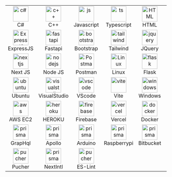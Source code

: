 <table style="border-collapse: collapse; width: 100%;" align="center">
  <tr>
    <td align="center" width="96" style="border: none;">
      <img src="https://skillicons.dev/icons?i=cs" width="48" height="48" alt="c#" />
      <br>C#
    </td>
    <td align="center" width="96" style="border: none;">
      <img src="https://skillicons.dev/icons?i=c" width="48" height="48" alt="c++" />
      <br>C++
    </td>
    <td align="center" width="96" style="border: none;">
      <img src="https://skillicons.dev/icons?i=js" width="48" height="48" alt="js" />
      <br>Javascript
    </td>
    <td align="center" width="96" style="border: none;">
      <img src="https://skillicons.dev/icons?i=ts" width="48" height="48" alt="ts" />
      <br>Typescript
    </td>
    <td align="center" width="96" style="border: none;">
      <img src="https://skillicons.dev/icons?i=html" width="48" height="48" alt="HTML" />
      <br>HTML
    </td>
    <td align="center" width="96" style="border: none;">
      <img src="https://skillicons.dev/icons?i=css" width="48" height="48" alt="css" />
      <br>CSS
    </td>
    <td align="center" width="96" style="border: none;">
      <img src="https://skillicons.dev/icons?i=react" width="48" height="48" alt="react" />
      <br>React
    </td>
    <td align="center" width="96" style="border: none;">
      <img src="https://skillicons.dev/icons?i=vue" width="48" height="48" alt="vue" />
      <br>Vue
    </td>
  </tr>
  <tr>
    <td align="center" width="96" style="border: none;">
      <img src="https://skillicons.dev/icons?i=express" width="48" height="48" alt="ExpressJS" />
      <br>ExpressJS
    </td>
    <td align="center" width="96" style="border: none;">
      <img src="https://skillicons.dev/icons?i=fastapi" width="48" height="48" alt="fastapi" />
      <br>Fastapi
    </td>
    <td align="center" width="96" style="border: none;">
      <img src="https://skillicons.dev/icons?i=bootstrap" width="48" height="48" alt="bootstrap" />
      <br>Bootstrap
    </td>
    <td align="center" width="96" style="border: none;">
      <img src="https://skillicons.dev/icons?i=tailwind" width="48" height="48" alt="tailwind" />
      <br>Tailwind
    </td>
    <td align="center" width="96" style="border: none;">
      <img src="https://skillicons.dev/icons?i=jquery" width="48" height="48" alt="jquery" />
      <br>JQuery
    </td>
    <td align="center" width="96" style="border: none;">
      <img src="https://skillicons.dev/icons?i=mongo" width="48" height="48" alt="mongo" />
      <br>MongoDB
    </td>
    <td align="center" width="96" style="border: none;">
      <img src="https://skillicons.dev/icons?i=sqlite" width="48" height="48" alt="sqlite" />
      <br>SQLite
    </td>
    <td align="center" width="96" style="border: none;">
      <img src="https://skillicons.dev/icons?i=mysql" width="48" height="48" alt="mysql" />
      <br>MySQL
    </td>
  </tr>
  <tr>
    <td align="center" width="96" style="border: none;">
      <img src="https://skillicons.dev/icons?i=nextjs" width="48" height="48" alt="nextjs" />
      <br>Next JS
    </td>
    <td align="center" width="96" style="border: none;">
      <img src="https://skillicons.dev/icons?i=nodejs" width="48" height="48" alt="nodejs" />
      <br>Node JS
    </td>
    <td align="center" width="96" style="border: none;">
      <img src="https://skillicons.dev/icons?i=postman" width="48" height="48" alt="Postman" />
      <br>Postman
    </td>
    <td align="center" width="96" style="border: none;">
      <img src="https://skillicons.dev/icons?i=linux" width="48" height="48" alt="Linux" />
      <br>Linux
    </td>
    <td align="center" width="96" style="border: none;">
      <img src="https://skillicons.dev/icons?i=flask" width="48" height="48" alt="flask" />
      <br>Flask
    </td>
    <td align="center" width="96" style="border: none;">
      <img src="https://skillicons.dev/icons?i=notion" width="48" height="48" alt="notion" />
      <br>Notion
    </td>
    <td align="center" width="96" style="border: none;">
      <img src="https://skillicons.dev/icons?i=npm" width="48" height="48" alt="npm" />
      <br>NPM
    </td>
    <td align="center" width="96" style="border: none;">
      <img src="https://skillicons.dev/icons?i=raspberrypi" width="48" height="48" alt="raspberrypi" />
      <br>Raspberrypi
    </td>
  </tr>
  <tr>
    <td align="center" width="96" style="border: none;">
      <img src="https://skillicons.dev/icons?i=ubuntu" width="48" height="48" alt="ubuntu" />
      <br>Ubuntu
    </td>
    <td align="center" width="96" style="border: none;">
      <img src="https://skillicons.dev/icons?i=visualstudio" width="48" height="48" alt="visualstudio" />
      <br>VisualStudio
    </td>
    <td align="center" width="96" style="border: none;">
      <img src="https://skillicons.dev/icons?i=vscode" width="48" height="48" alt="vscode" />
      <br>VScode
    </td>
    <td align="center" width="96" style="border: none;">
      <img src="https://skillicons.dev/icons?i=vite" width="48" height="48" alt="vite" />
      <br>Vite
    </td>
    <td align="center" width="96" style="border: none;">
      <img src="https://skillicons.dev/icons?i=windows" width="48" height="48" alt="windows" />
      <br>Windows
    </td>
    <td align="center" width="96" style="border: none;">
      <img src="https://skillicons.dev/icons?i=python" width="48" height="48" alt="python" />
      <br>Python
    </td>
    <td align="center" width="96" style="border: none;">
      <img src="https://skillicons.dev/icons?i=selenium" width="48" height="48" alt="selenium" />
      <br>Selenium
    </td>
    <td align="center" width="96" style="border: none;">
      <img src="https://skillicons.dev/icons?i=tensorflow" width="48" height="48" alt="tensorflow" />
      <br>Tensorflow
    </td>
  </tr>
  <tr>
    <td align="center" width="96" style="border: none;">
      <img src="https://skillicons.dev/icons?i=aws" width="48" height="48" alt="aws" />
      <br>AWS EC2
    </td>
    <td align="center" width="96" style="border: none;">
      <img src="https://skillicons.dev/icons?i=heroku" width="48" height="48" alt="heroku" />
      <br>HEROKU
    </td>
    <td align="center" width="96" style="border: none;">
      <img src="https://skillicons.dev/icons?i=firebase" width="48" height="48" alt="firebase" />
      <br>Firebase
    </td>
    <td align="center" width="96" style="border: none;">
      <img src="https://skillicons.dev/icons?i=vercel" width="48" height="48" alt="vercel" />
      <br>Vercel
    </td>
    <td align="center" width="96" style="border: none;">
      <img src="https://skillicons.dev/icons?i=docker" width="48" height="48" alt="docker" />
      <br>Docker
    </td>
    <td align="center" width="96" style="border: none;">
      <img src="https://skillicons.dev/icons?i=nginx" width="48" height="48" alt="nginx" />
      <br>Nginx
    </td>
    <td align="center" width="96" style="border: none;">
      <img src="https://skillicons.dev/icons?i=github" width="48" height="48" alt="github" />
      <br>Github
    </td>
    <td align="center" width="96" style="border: none;">
      <img src="https://skillicons.dev/icons?i=prisma" width="48" height="48" alt="prisma" />
      <br>Prisma
    </td> 
  </tr>
  <tr>   
    <td align="center" width="96" style="border: none;">
      <img src="https://skillicons.dev/icons?i=graphql" width="48" height="48" alt="prisma" />
      <br>GrapHql
    </td>    
    <td align="center" width="96" style="border: none;">
      <img src="https://skillicons.dev/icons?i=apollo" width="48" height="48" alt="prisma" />
      <br>Apollo
    </td>
     <td align="center" width="96" style="border: none;">
      <img src="https://skillicons.dev/icons?i=arduino" width="48" height="48" alt="prisma" />
      <br>Arduino
    </td>    <td align="center" width="96" style="border: none;">
      <img src="https://skillicons.dev/icons?i=raspberrypi" width="48" height="48" alt="prisma" />
      <br>Raspberrypi
    </td> 
    <td align="center" width="96" style="border: none;">
      <img src="https://skillicons.dev/icons?i=bitbucket" width="48" height="48" alt="prisma" />
      <br>Bitbucket
    </td>
    <td align="center" width="96" style="border: none;">
      <img src="https://skillicons.dev/icons?i=remix" width="48" height="48" alt="prisma" />
      <br>Remix
    </td>
    <td align="center" width="96" style="border: none;">
      <img src="https://images.spr.so/cdn-cgi/imagedelivery/j42No7y-dcokJuNgXeA0ig/32f3a89c-99c4-466f-8536-dd75f65fa320/Strapi-Monogram/w=256,quality=90,fit=scale-down" width="48" height="48" alt="strapi" />
      <br>Strapi 5
    </td>
    <td align="center" width="96" style="border: none;">
      <img src="https://static.cdnlogo.com/logos/k/28/keystonejs.svg" width="48" height="48" alt="keystone" />
      <br>Keystone 6
    </td>
  
     
   
  </tr>

  <tr>
    <td align="center" width="96" style="border: none;">
      <img src="https://avatars.githubusercontent.com/u/739550?s=280&v=4" width="48" height="48" alt="pucher" />
      <br>Pucher
    </td>
   <td align="center" width="96" style="border: none;">
      <img src="https://raw.githubusercontent.com/opral/monorepo/refs/heads/main/inlang/packages/plugins/next-intl/assets/plugin-next-intl-logo.png" width="48" height="48" alt="prisma" />
      <br>NextIntl
    </td>
      <td align="center" width="96" style="border: none;">
      <img src="https://avatars.githubusercontent.com/u/739550?s=280&v=4" width="48" height="48" alt="pucher" />
      <br>ES-Lint
    </td>
     
    
  </tr>
</table>





